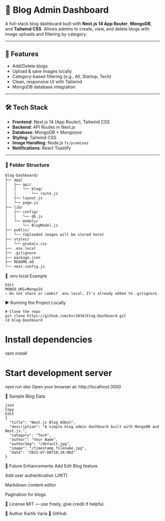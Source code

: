 # 📝 Blog Admin Dashboard

A full-stack blog dashboard built with **Next.js 14 App Router**, **MongoDB**, and **Tailwind CSS**. Allows admins to create, view, and delete blogs with image uploads and filtering by category.

---

## 🚀 Features
- Add/Delete blogs
- Upload & save images locally
- Category-based filtering (e.g., All, Startup, Tech)
- Clean, responsive UI with Tailwind
- MongoDB database integration

---

## 🛠️ Tech Stack
- **Frontend**: Next.js 14 (App Router), Tailwind CSS
- **Backend**: API Routes in Next.js
- **Database**: MongoDB + Mongoose
- **Styling**: Tailwind CSS
- **Image Handling**: Node.js `fs/promises`
- **Notifications**: React Toastify

---

### 📁 Folder Structure

```bash
blog-Dashboard/
├── app/
│   ├── api/
│   │   └── blog/
│   │       └── route.js
│   ├── layout.js
│   └── page.js
├── lib/
│   ├── config/
│   │   └── db.js
│   └── models/
│       └── BlogModel.js
├── public/
│   └── (Uploaded images will be stored here)
├── styles/
│   └── globals.css
├── .env.local
├── .gitignore
├── package.json
├── README.md
└── next.config.js
```

🔐 .env.local Example
```
Edit
MONGO_URI=MongoId
⚠️ Do not share or commit .env.local. It's already added to .gitignore.
```

▶️ Running the Project Locally
```
# Clone the repo
git clone https://github.com/kvr2834/blog-Dashboard.git
cd blog-Dashboard
```

# Install dependencies
npm install

# Start development server
npm run dev
Open your browser at: http://localhost:3000

🧪 Sample Blog Data
```
json
Copy
Edit
{
  "title": "Next.js Blog Admin",
  "description": "A simple blog admin dashboard built with MongoDB and Next.js.",
  "category": "Tech",
  "author": "Your Name",
  "authorImg": "/default.jpg",
  "image": "/timestamp_filename.jpg",
  "date": "2025-07-08T10:30:00Z"
}
```

📌 Future Enhancements
 Add Edit Blog feature

 Add user authentication (JWT)

 Markdown content editor

 Pagination for blogs

📄 License
MIT — use freely, give credit if helpful.

👤 Author
Kartik Varia
📌 GitHub




